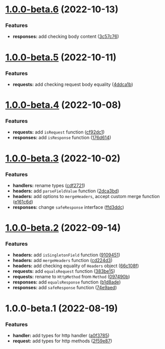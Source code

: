 # [1.0.0-beta.6](https://github.com/httpland/http-utils/compare/1.0.0-beta.5...1.0.0-beta.6) (2022-10-13)


### Features

* **responses:** add checking body content ([3c57c76](https://github.com/httpland/http-utils/commit/3c57c76fa85b85c6157c0c5a459aca0bee500f8e))

# [1.0.0-beta.5](https://github.com/httpland/http-utils/compare/1.0.0-beta.4...1.0.0-beta.5) (2022-10-11)


### Features

* **requests:** add checking request body equality ([4ddca1b](https://github.com/httpland/http-utils/commit/4ddca1b7c0fa7869fb37f76b561cc05cc1ede646))

# [1.0.0-beta.4](https://github.com/httpland/http-utils/compare/1.0.0-beta.3...1.0.0-beta.4) (2022-10-08)


### Features

* **requests:** add `isRequest` function ([cf92dc1](https://github.com/httpland/http-utils/commit/cf92dc1440c40198ba2b8f48898e14dc145acf9d))
* **responses:** add `isResponse` function ([176d614](https://github.com/httpland/http-utils/commit/176d61486ce7cc2e1f974c8925c15f6a440f1c03))

# [1.0.0-beta.3](https://github.com/httpland/http-utils/compare/1.0.0-beta.2...1.0.0-beta.3) (2022-10-02)


### Features

* **handlers:** rename types ([cdf2721](https://github.com/httpland/http-utils/commit/cdf27215e4a33289b744903ec1f4afa4ff3f28cb))
* **headers:** add `parseFieldValue` function ([2dca3bd](https://github.com/httpland/http-utils/commit/2dca3bd26076c8982e15c4f65fc34c523361a003))
* **headers:** add options to `mergeHeaders`, accept custom merge function ([e161c6d](https://github.com/httpland/http-utils/commit/e161c6d30cf3306d27b6c02bf4d54946bf16febc))
* **responses:** change `safeResponse` interface ([ffd3ddc](https://github.com/httpland/http-utils/commit/ffd3ddc79d1ed3f7ca67b1e4ae0b02dbc50d69e8))

# [1.0.0-beta.2](https://github.com/httpland/http-utils/compare/1.0.0-beta.1...1.0.0-beta.2) (2022-09-14)


### Features

* **headers:** add `isSingletonField` function ([9109451](https://github.com/httpland/http-utils/commit/9109451c156610289b91405aa86a9fe7ae828d1f))
* **headers:** add `mergeHeaders` function ([cd224d3](https://github.com/httpland/http-utils/commit/cd224d39f6ae7b9817b5122fe2226b21c7c0fffc))
* **headers:** add checking equality of `Headers` object ([66c108f](https://github.com/httpland/http-utils/commit/66c108f3c7a5cbd8a881f560fac6bbff0f51cbc1))
* **requests:** add `equalsRequest` function ([383be15](https://github.com/httpland/http-utils/commit/383be151e21df37cc35ee8c255288f20e9bf2957))
* **requests:** rename to `HttpMethod` from `Method` ([097490b](https://github.com/httpland/http-utils/commit/097490b9d21df9ac57ba9684812cc0981a3b670c))
* **responses:** add `equalsResponse` function ([b1d8ade](https://github.com/httpland/http-utils/commit/b1d8adeff317cfa74e80f9c64e9e79f6be516da9))
* **responses:** add `safeResponse` function ([74e9aed](https://github.com/httpland/http-utils/commit/74e9aedc489abe35dac6224762aa5836d2cf3535))

# 1.0.0-beta.1 (2022-08-19)


### Features

* **handler:** add types for http handler ([a0f3785](https://github.com/httpland/http-utils/commit/a0f3785df6686cd9f6e201bffb9d5befbcf1155e))
* **request:** add types for http methods ([2f59e87](https://github.com/httpland/http-utils/commit/2f59e870d4e2e9c54bf9c9295db416276cc55553))

